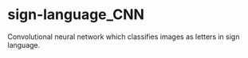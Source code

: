 # sign-language_CNN
Convolutional neural network which classifies images as letters in sign language.
